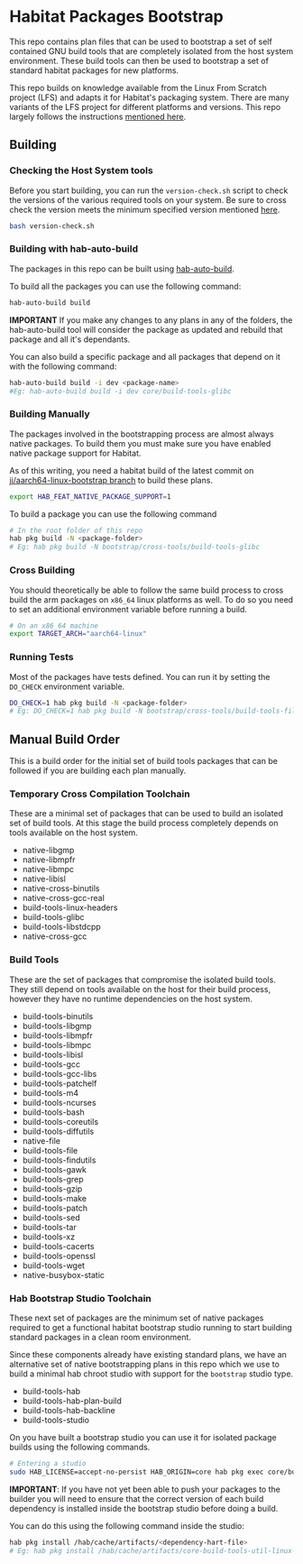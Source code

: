 # Habitat Packages Bootstrap

This repo contains plan files that can be used to bootstrap a set of self contained GNU build tools
that are completely isolated from the host system environment. These build tools can then be used to
bootstrap a set of standard habitat packages for new platforms.

This repo builds on knowledge available from the Linux From Scratch project (LFS) and adapts it for 
Habitat's packaging system. There are many variants of the LFS project for different platforms and versions. 
This repo largely follows the instructions [mentioned here](https://clfs.org/~kb0iic/lfs-systemd/index.html).

## Building

### Checking the Host System tools

Before you start building, you can run the `version-check.sh` script to check the versions of the various required tools on your system.
Be sure to cross check the version meets the minimum specified version mentioned [here](https://clfs.org/~kb0iic/lfs-systemd/chapter02/hostreqs.html).

```bash
bash version-check.sh
```

### Building with hab-auto-build

The packages in this repo can be built using [hab-auto-build](https://github.com/habitat-sh/hab-auto-build). 

To build all the packages you can use the following command:

```bash
hab-auto-build build
```

**IMPORTANT** If you make any changes to any plans in any of the folders, the hab-auto-build 
tool will consider the package as updated and rebuild that package and all it's
dependants.

You can also build a specific package and all packages that depend on it with
the following command:

```bash
hab-auto-build build -i dev <package-name>
#Eg: hab-auto-build build -i dev core/build-tools-glibc
```

### Building Manually

The packages involved in the bootstrapping process are almost always native packages.
To build them you must make sure you have enabled native package support for Habitat.

As of this writing, you need a habitat build of the latest commit on [jj/aarch64-linux-bootstrap branch](https://github.com/habitat-sh/habitat/tree/jj/aarch64-linux-bootstrap) to build these plans.

```bash
export HAB_FEAT_NATIVE_PACKAGE_SUPPORT=1
```

To build a package you can use the following command

```bash
# In the root folder of this repo
hab pkg build -N <package-folder>
# Eg: hab pkg build -N bootstrap/cross-tools/build-tools-glibc
```
### Cross Building

You should theoretically be able to follow the same build process to cross build the arm packages on 
`x86_64` linux platforms as well. To do so you need to set an additional environment variable before 
running a build.

```bash
# On an x86_64 machine
export TARGET_ARCH="aarch64-linux"
```

### Running Tests

Most of the packages have tests defined. You can run it by setting the `DO_CHECK` environment variable.

```bash
DO_CHECK=1 hab pkg build -N <package-folder>
# Eg: DO_CHECK=1 hab pkg build -N bootstrap/cross-tools/build-tools-file
```

## Manual Build Order

This is a build order for the initial set of build tools packages that can be followed if you
are building each plan manually. 

### Temporary Cross Compilation Toolchain

These are a minimal set of packages that can be used to build an isolated set of build tools. 
At this stage the build process completely depends on tools available on the host system.

- native-libgmp
- native-libmpfr
- native-libmpc
- native-libisl
- native-cross-binutils
- native-cross-gcc-real
- build-tools-linux-headers
- build-tools-glibc
- build-tools-libstdcpp
- native-cross-gcc

### Build Tools

These are the set of packages that compromise the isolated build tools. They still depend on tools 
available on the host for their build process, however they have no runtime dependencies on the host system.

- build-tools-binutils
- build-tools-libgmp
- build-tools-libmpfr
- build-tools-libmpc
- build-tools-libisl
- build-tools-gcc
- build-tools-gcc-libs
- build-tools-patchelf
- build-tools-m4
- build-tools-ncurses
- build-tools-bash
- build-tools-coreutils
- build-tools-diffutils
- native-file
- build-tools-file
- build-tools-findutils
- build-tools-gawk
- build-tools-grep
- build-tools-gzip
- build-tools-make
- build-tools-patch
- build-tools-sed
- build-tools-tar
- build-tools-xz
- build-tools-cacerts
- build-tools-openssl
- build-tools-wget
- native-busybox-static

### Hab Bootstrap Studio Toolchain

These next set of packages are the minimum set of native packages required to get a functional
habitat bootstrap studio running to start building standard packages in a clean room environment.

Since these components already have existing standard plans, we have an alternative set of native
bootstrapping plans in this repo which we use to build a minimal hab chroot studio with support for 
the `bootstrap` studio type.

- build-tools-hab
- build-tools-hab-plan-build
- build-tools-hab-backline
- build-tools-studio

On you have built a bootstrap studio you can use it for isolated package builds using the following 
commands. 

```bash
# Entering a studio
sudo HAB_LICENSE=accept-no-persist HAB_ORIGIN=core hab pkg exec core/build-tools-hab-studio hab-studio -- -t bootstrap enter
```

**IMPORTANT**: If you have not yet been able to push your packages to the builder you will need to ensure
that the correct version of each build dependency is installed inside the bootstrap studio before doing a build.

You can do this using the following command inside the studio:

```bash
hab pkg install /hab/cache/artifacts/<dependency-hart-file>
# Eg: hab pkg install /hab/cache/artifacts/core-build-tools-util-linux-2.38.1-20221018054208-aarch64-linux.hart
```